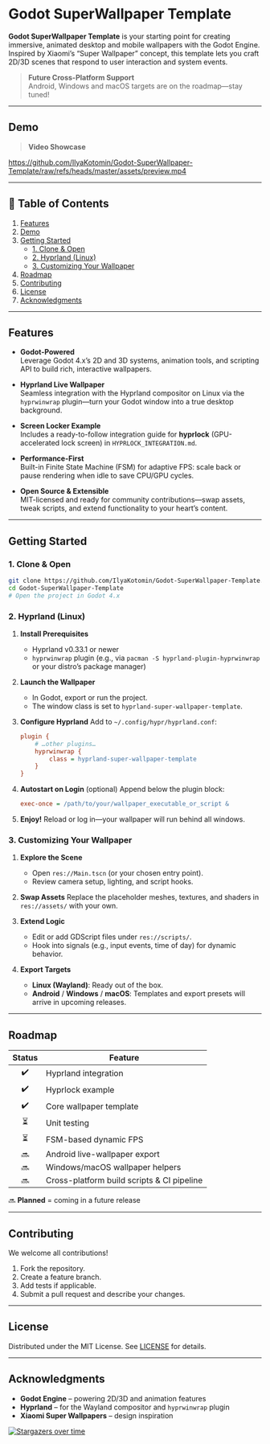 # Godot SuperWallpaper Template

**Godot SuperWallpaper Template** is your starting point for creating immersive, animated desktop and mobile wallpapers with the Godot Engine. Inspired by Xiaomi’s “Super Wallpaper” concept, this template lets you craft 2D/3D scenes that respond to user interaction and system events.

> **Future Cross-Platform Support**  
> Android, Windows and macOS targets are on the roadmap—stay tuned!

---

## Demo

> **Video Showcase**

https://github.com/IlyaKotomin/Godot-SuperWallpaper-Template/raw/refs/heads/master/assets/preview.mp4

---

## 📖 Table of Contents

1. [Features](#features)  
2. [Demo](#demo)  
3. [Getting Started](#getting-started)  
   - [1. Clone & Open](#1-clone--open)  
   - [2. Hyprland (Linux)](#2-hyprland-linux)  
   - [3. Customizing Your Wallpaper](#3-customizing-your-wallpaper)  
4. [Roadmap](#roadmap)  
5. [Contributing](#contributing)  
6. [License](#license)  
7. [Acknowledgments](#acknowledgments)

---

## Features

- **Godot-Powered**  
  Leverage Godot 4.x’s 2D and 3D systems, animation tools, and scripting API to build rich, interactive wallpapers.

- **Hyprland Live Wallpaper**  
  Seamless integration with the Hyprland compositor on Linux via the `hyprwinwrap` plugin—turn your Godot window into a true desktop background.

- **Screen Locker Example**  
  Includes a ready-to-follow integration guide for **hyprlock** (GPU-accelerated lock screen) in `HYPRLOCK_INTEGRATION.md`.

- **Performance-First**  
  Built-in Finite State Machine (FSM) for adaptive FPS: scale back or pause rendering when idle to save CPU/GPU cycles.

- **Open Source & Extensible**  
  MIT-licensed and ready for community contributions—swap assets, tweak scripts, and extend functionality to your heart’s content.

---

## Getting Started

### 1. Clone & Open

```bash
git clone https://github.com/IlyaKotomin/Godot-SuperWallpaper-Template.git
cd Godot-SuperWallpaper-Template
# Open the project in Godot 4.x
````

### 2. Hyprland (Linux)

1. **Install Prerequisites**

   * Hyprland v0.33.1 or newer
   * `hyprwinwrap` plugin (e.g., via `pacman -S hyprland-plugin-hyprwinwrap` or your distro’s package manager)

2. **Launch the Wallpaper**

   * In Godot, export or run the project.
   * The window class is set to `hyprland-super-wallpaper-template`.

3. **Configure Hyprland**
   Add to `~/.config/hypr/hyprland.conf`:

   ```ini
   plugin {
       # …other plugins…
       hyprwinwrap {
           class = hyprland-super-wallpaper-template
       }
   }
   ```

4. **Autostart on Login** (optional)
   Append below the plugin block:

   ```ini
   exec-once = /path/to/your/wallpaper_executable_or_script &
   ```

5. **Enjoy!**
   Reload or log in—your wallpaper will run behind all windows.

### 3. Customizing Your Wallpaper

1. **Explore the Scene**

   * Open `res://Main.tscn` (or your chosen entry point).
   * Review camera setup, lighting, and script hooks.

2. **Swap Assets**
   Replace the placeholder meshes, textures, and shaders in `res://assets/` with your own.

3. **Extend Logic**

   * Edit or add GDScript files under `res://scripts/`.
   * Hook into signals (e.g., input events, time of day) for dynamic behavior.

4. **Export Targets**

   * **Linux (Wayland)**: Ready out of the box.
   * **Android** / **Windows** / **macOS**: Templates and export presets will arrive in upcoming releases.

---

## Roadmap

| Status | Feature                                    |
| :----: | ------------------------------------------ |
|   ✔️   | Hyprland integration                       |
|   ✔️   | Hyprlock example                           |
|   ✔️   | Core wallpaper template                    |
|    ⏳   | Unit testing                               |
|    ⏳   | FSM-based dynamic FPS                      |
|   🔜   | Android live-wallpaper export              |
|   🔜   | Windows/macOS wallpaper helpers            |
|   🔜   | Cross-platform build scripts & CI pipeline |

🔜 **Planned** = coming in a future release

---

## Contributing

We welcome all contributions!

1. Fork the repository.
2. Create a feature branch.
3. Add tests if applicable.
4. Submit a pull request and describe your changes.

---

## License

Distributed under the MIT License. See [LICENSE](LICENSE) for details.

---

## Acknowledgments

* **Godot Engine** – powering 2D/3D and animation features
* **Hyprland** – for the Wayland compositor and `hyprwinwrap` plugin
* **Xiaomi Super Wallpapers** – design inspiration

[![Stargazers over time](https://starchart.cc/IlyaKotomin/Godot-SuperWallpaper-Template.svg?variant=adaptive)](https://starchart.cc/IlyaKotomin/Godot-SuperWallpaper-Template)

